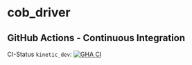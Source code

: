 cob_driver
===========

## GitHub Actions - Continuous Integration

CI-Status ```kinetic_dev```: [![GHA CI](https://github.com/4am-robotics/cob_driver/actions/workflows/main.yml/badge.svg?branch=kinetic_dev)](https://github.com/4am-robotics/cob_driver/actions/workflows/main.yml?query=branch%3Akinetic_dev)
